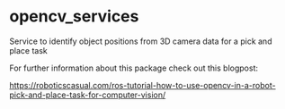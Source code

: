 # opencv_services
Service to identify object positions from 3D camera data for a pick and place task

For further information about this package check out this blogpost:

https://roboticscasual.com/ros-tutorial-how-to-use-opencv-in-a-robot-pick-and-place-task-for-computer-vision/
